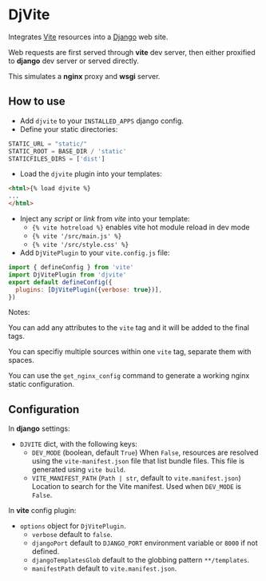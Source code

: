 DjVite
======

Integrates [Vite](https://vite.dev/) resources into a [Django](https://www.djangoproject.com/) web site.

Web requests are first served through **vite** dev server, then either proxified to **django** dev server or served directly.

This simulates a **nginx** proxy and **wsgi** server.

How to use
----------

- Add `djvite` to your `INSTALLED_APPS` django config.
- Define your static directories:
```python
STATIC_URL = "static/"
STATIC_ROOT = BASE_DIR / 'static'
STATICFILES_DIRS = ['dist']
```
- Load the `djvite` plugin into your templates:
```html
<html>{% load djvite %}
...
</html>
```
- Inject any *script* or *link* from *vite* into your template:
    - `{% vite hotreload %}` enables vite hot module reload in dev mode
    - `{% vite '/src/main.js' %}`
    - `{% vite '/src/style.css' %}`
- Add `DjVitePlugin` to your `vite.config.js` file:
```javascript
import { defineConfig } from 'vite'
import DjVitePlugin from 'djvite'
export default defineConfig({
  plugins: [DjVitePlugin({verbose: true})],
})
```

Notes:

You can add any attributes to the `vite` tag and it will be added to the final tags.

You can specifiy multiple sources within one `vite` tag, separate them with spaces.

You can use the `get_nginx_config` command to generate a working nginx static configuration.

Configuration
-------------

In **django** settings:
- `DJVITE` dict, with the following keys:
  - `DEV_MODE` (boolean, default `True`)
  When `False`, resources are resolved using the `vite-manifest.json` file that list bundle files. This file is generated using `vite build`.
  - `VITE_MANIFEST_PATH` (`Path | str`, default to `vite.manifest.json`)
  Location to search for the Vite manifest. Used when `DEV_MODE` is `False`.

In **vite** config plugin:
- `options` object for `DjVitePlugin`.
    - `verbose` default to `false`.
    - `djangoPort` default to `DJANGO_PORT` environment variable or `8000` if not defined.
    - `djangoTemplatesGlob` default to the globbing pattern `**/templates`.
    - `manifestPath` default to `vite.manifest.json`.
